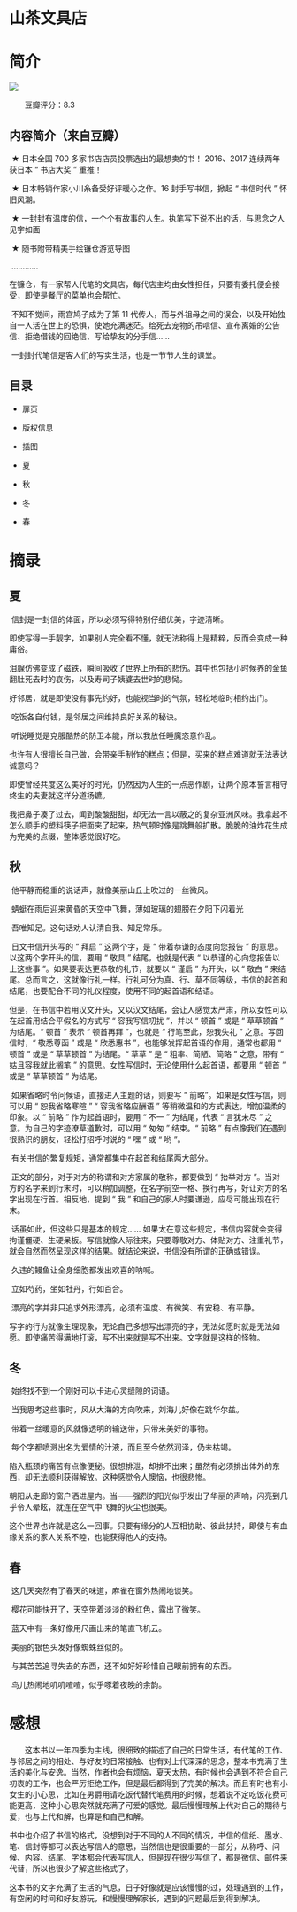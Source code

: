 # 山茶文具店

# 简介

![](image/山茶文具店.jpg)

　　豆瓣评分：8.3

## 内容简介（来自豆瓣）

​		★ 日本全国 700 多家书店店员投票选出的最想卖的书！ 2016、2017 连续两年获日本 “ 书店大奖 ” 重推！

​		★ 日本畅销作家小川糸备受好评暖心之作。16 封手写书信，掀起 “ 书信时代 ” 怀旧风潮。

​		★ 一封封有温度的信，一个个有故事的人生。执笔写下说不出的话，与思念之人见字如面

​		★ 随书附带精美手绘镰仓游览导图

​		…………

​		在镰仓，有一家帮人代笔的文具店，每代店主均由女性担任，只要有委托便会接受，即使是餐厅的菜单也会帮忙。

​		不知不觉间，雨宫鸠子成为了第 11 代传人，而与外祖母之间的误会，以及开始独自一人活在世上的恐惧，使她充满迷茫。给死去宠物的吊唁信、宣布离婚的公告信、拒绝借钱的回绝信、写给挚友的分手信……

​		一封封代笔信是客人们的写实生活，也是一节节人生的课堂。

## 目录

* 扉页
* 版权信息
* 插图

* 夏

* 秋

* 冬

* 春


# 摘录

## 夏

​		信封是一封信的体面，所以必须写得特别仔细优美，字迹清晰。

​		即使写得一手靓字，如果别人完全看不懂，就无法称得上是精粹，反而会变成一种庸俗。

​		泪腺仿佛变成了磁铁，瞬间吸收了世界上所有的悲伤。其中也包括小时候养的金鱼翻肚死去时的哀伤，以及寿司子姨婆去世时的悲恸。

​		好邻居，就是即使没有事先约好，也能视当时的气氛，轻松地临时相约出门。

​		吃饭各自付钱，是邻居之间维持良好关系的秘诀。

​		听说睡觉是克服酷热的防卫本能，所以我放任睡魔恣意作乱。

​		也许有人很擅长自己做，会带亲手制作的糕点；但是，买来的糕点难道就无法表达诚意吗？

​		即使曾经共度这么美好的时光，仍然因为人生的一点恶作剧，让两个原本誓言相守终生的夫妻就这样分道扬镳。

​		我把鼻子凑了过去，闻到酸酸甜甜，却无法一言以蔽之的复杂亚洲风味。我拿起不怎么顺手的塑料筷子把面夹了起来，热气顿时像是跳舞般扩散。脆脆的油炸花生成为完美的点缀，整体感觉很好吃。

## 秋

​		他平静而稳重的说话声，就像美丽山丘上吹过的一丝微风。

​		蜻蜓在雨后迎来黄昏的天空中飞舞，薄如玻璃的翅膀在夕阳下闪着光

​		吾唯知足。这句话劝人认清自我、知足常乐。

​		日文书信开头写的 “ 拜启 ” 这两个字，是 “ 带着恭谦的态度向您报告 ” 的意思。以这两个字开头的信，要用 “ 敬具 ” 结尾，也就是代表 “ 以恭谨的心向您报告以上这些事 ”。如果要表达更恭敬的礼节，就要以 “ 谨启 ” 为开头，以 “ 敬白 ” 来结尾。总而言之，这就像行礼一样。行礼可分为真、行、草不同等级，书信的起首和结尾，也要配合不同的礼仪程度，使用不同的起首语和结语。

​		但是，在书信中若用汉文开头，又以汉文结尾，会让人感觉太严肃，所以女性可以在起首用结合平假名的方式写 “ 容我写信叨扰 ”，并以 “ 顿首 ” 或是 “ 草草顿首 ” 为结尾。“ 顿首 ” 表示 “ 顿首再拜 ”，也就是 “ 行笔至此，恕我失礼 ” 之意。写回信时，“ 敬悉尊函 ” 或是 “ 欣悉惠书 ”，也能够发挥起首语的作用，通常也都用 “ 顿首 ” 或是 “ 草草顿首 ” 为结尾。“ 草草 ” 是 “ 粗率、简陋、简略 ” 之意，带有 “ 姑且容我就此搁笔 ” 的意思。女性写信时，无论使用什么起首语，都要用 “ 顿首 ” 或是 “ 草草顿首 ” 为结尾。

​		如果省略时令问候语，直接进入主题的话，则要写 “ 前略”。如果是女性写信，则可以用 “ 恕我省略寒暄 ” “ 容我省略应酬语 ” 等稍微温和的方式表达，增加温柔的印象。以 “ 前略 ” 作为起首语时，要用 “ 不一 ” 为结尾，代表 “ 言犹未尽 ” 之意。为自己的字迹潦草道歉时，可以用 “ 匆匆 ” 结束。“ 前略 ” 有点像我们在遇到很熟识的朋友，轻松打招呼时说的 “ 嘿 ” 或 “ 哟 ”。

​		有关书信的繁复规矩，通常都集中在起首和结尾两大部分。

​		正文的部分，对于对方的称谓和对方家属的敬称，都要做到 “ 抬举对方 ”。当对方的名字来到行末时，可以稍加调整，在名字前空一格、换行再写，好让对方的名字出现在行首。相反地，提到 “ 我 ” 和自己的家人时要谦逊，应尽可能出现在行末。

​		话虽如此，但这些只是基本的规定…… 如果太在意这些规定，书信内容就会变得拘谨僵硬、生硬呆板。写信就像人际往来，只要尊敬对方、体贴对方、注重礼节，就会自然而然呈现这样的结果。就结论来说，书信没有所谓的正确或错误。

​		久违的鳗鱼让全身细胞都发出欢喜的呐喊。 

​		立如芍药，坐如牡丹，行如百合。

​		漂亮的字并非只追求外形漂亮，必须有温度、有微笑、有安稳、有平静。 

​		写字的行为就像生理现象，无论自己多想写出漂亮的字，无法如愿时就是无法如愿。即使痛苦得满地打滚，写不出来就是写不出来。文字就是这样的怪物。

## 冬

​		始终找不到一个刚好可以卡进心灵缝隙的词语。

​		当我思考这些事时，风从大海的方向吹来，刘海儿好像在跳华尔兹。

​		带着一丝暖意的风就像透明的输送带，只带来美好的事物。

​		每个字都喷溅出名为爱情的汁液，而且至今依然润泽，仍未枯竭。

​		陷入瓶颈的痛苦有点像便秘。很想排泄，却排不出来；虽然有必须排出体外的东西，却无法顺利获得解放。这种感觉令人懊恼，也很悲惨。

​		朝阳从走廊的窗户洒进屋内。当——强烈的阳光似乎发出了华丽的声响，闪亮到几乎令人晕眩，就连在空气中飞舞的灰尘也很美。 

​		这个世界也许就是这么一回事。只要有缘分的人互相协助、彼此扶持，即使与有血缘关系的家人关系不睦，也能获得他人的支持。

## 春 

​		这几天突然有了春天的味道，麻雀在窗外热闹地谈笑。

​		樱花可能快开了，天空带着淡淡的粉红色，露出了微笑。

​		蓝天中有一条好像用尺画出来的笔直飞机云。

​		美丽的银色头发好像蜘蛛丝似的。 

​		与其苦苦追寻失去的东西，还不如好好珍惜自己眼前拥有的东西。

​		鸟儿热闹地叽叽喳喳，似乎啄着夜晚的余韵。

# 感想

　　这本书以一年四季为主线，很细致的描述了自己的日常生活，有代笔的工作、与邻居之间的相处、与好友的日常接触、也有对上代深深的思念，整本书充满了生活的美化与安逸。当然，作者也会有烦恼，夏天太热，有时候也会遇到不符合自己初衷的工作，也会严厉拒绝工作，但是最后都得到了完美的解决。而且有时也有小女生的小心思，比如在男爵用请吃饭代替代笔费用的时候，想着说不定吃饭花费可能更高，这种小心思突然就充满了可爱的感觉。最后慢慢理解上代对自己的期待与爱，也与上代和解，也算是和自己和解。

​		书中也介绍了书信的格式，没想到对于不同的人不同的情况，书信的信纸、墨水、笔、信封等都可以表达写信人的意思，当然信也是很重要的一部分，从称呼、问候、内容、结尾、字体都会代表写信人，但是现在很少写信了，都是微信、邮件来代替，所以也很少了解这些格式了。

​		这本书的文字充满了生活的气息，日子好像就是应该慢慢的过，处理遇到的工作，有空闲的时间和好友游玩，和慢慢理解家长，遇到的问题最后到得到解决。

